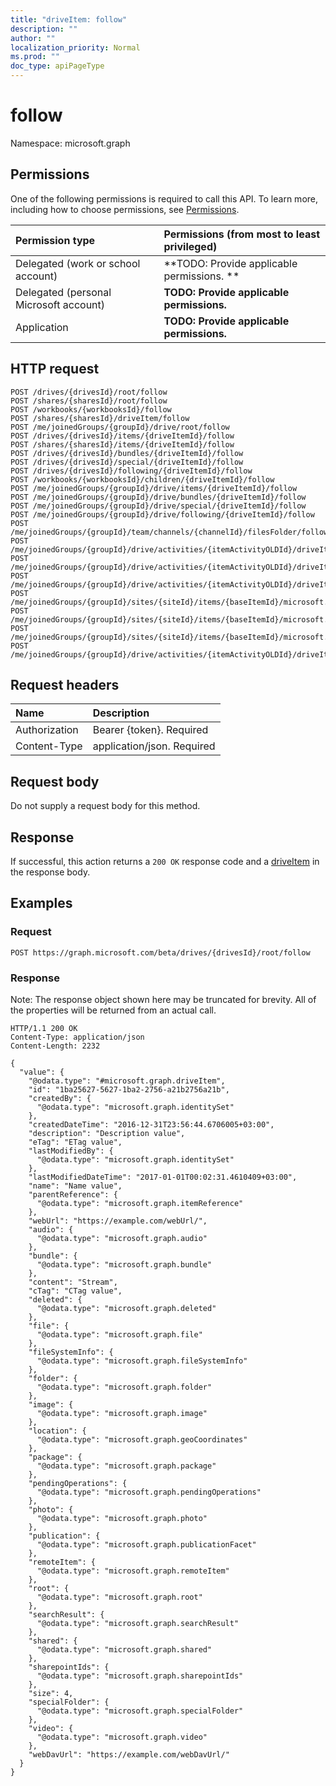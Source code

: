 ```yaml
---
title: "driveItem: follow"
description: ""
author: ""
localization_priority: Normal
ms.prod: ""
doc_type: apiPageType
---
```


# follow

Namespace: microsoft.graph



## Permissions
One of the following permissions is required to call this API. To learn more, including how to choose permissions, see [Permissions](/concepts/permissions-reference.md).

|Permission type|Permissions (from most to least privileged)|
|:---|:---|
|Delegated (work or school account)|**TODO: Provide applicable permissions. **|
|Delegated (personal Microsoft account)|**TODO: Provide applicable permissions.**|
|Application|**TODO: Provide applicable permissions.**|

## HTTP request
<!-- {
  "blockType": "ignored"
}
-->
``` http
POST /drives/{drivesId}/root/follow
POST /shares/{sharesId}/root/follow
POST /workbooks/{workbooksId}/follow
POST /shares/{sharesId}/driveItem/follow
POST /me/joinedGroups/{groupId}/drive/root/follow
POST /drives/{drivesId}/items/{driveItemId}/follow
POST /shares/{sharesId}/items/{driveItemId}/follow
POST /drives/{drivesId}/bundles/{driveItemId}/follow
POST /drives/{drivesId}/special/{driveItemId}/follow
POST /drives/{drivesId}/following/{driveItemId}/follow
POST /workbooks/{workbooksId}/children/{driveItemId}/follow
POST /me/joinedGroups/{groupId}/drive/items/{driveItemId}/follow
POST /me/joinedGroups/{groupId}/drive/bundles/{driveItemId}/follow
POST /me/joinedGroups/{groupId}/drive/special/{driveItemId}/follow
POST /me/joinedGroups/{groupId}/drive/following/{driveItemId}/follow
POST /me/joinedGroups/{groupId}/team/channels/{channelId}/filesFolder/follow
POST /me/joinedGroups/{groupId}/drive/activities/{itemActivityOLDId}/driveItem/follow
POST /me/joinedGroups/{groupId}/drive/activities/{itemActivityOLDId}/driveItem/listItem/driveItem/follow
POST /me/joinedGroups/{groupId}/drive/activities/{itemActivityOLDId}/driveItem/children/{driveItemId}/follow
POST /me/joinedGroups/{groupId}/sites/{siteId}/items/{baseItemId}/microsoft.graph.sharedDriveItem/root/follow
POST /me/joinedGroups/{groupId}/sites/{siteId}/items/{baseItemId}/microsoft.graph.sharedDriveItem/driveItem/follow
POST /me/joinedGroups/{groupId}/sites/{siteId}/items/{baseItemId}/microsoft.graph.sharedDriveItem/items/{driveItemId}/follow
POST /me/joinedGroups/{groupId}/drive/activities/{itemActivityOLDId}/driveItem/analytics/itemActivityStats/{itemActivityStatId}/activities/{itemActivityId}/driveItem/follow
```

## Request headers
|Name|Description|
|:---|:---|
|Authorization|Bearer {token}. Required|
|Content-Type|application/json. Required|

## Request body
Do not supply a request body for this method.

## Response
If successful, this action returns a `200 OK` response code and a [driveItem](../resources/driveitem.md) in the response body.

## Examples

### Request
<!-- {
  "blockType": "request",
  "name": "driveitem_follow"
}
-->
``` http
POST https://graph.microsoft.com/beta/drives/{drivesId}/root/follow
```

### Response
Note: The response object shown here may be truncated for brevity. All of the properties will be returned from an actual call.
<!-- {
  "blockType": "response",
  "truncated": true,
  "@odata.type": "microsoft.graph.driveitem"
}
-->
``` http
HTTP/1.1 200 OK
Content-Type: application/json
Content-Length: 2232

{
  "value": {
    "@odata.type": "#microsoft.graph.driveItem",
    "id": "1ba25627-5627-1ba2-2756-a21b2756a21b",
    "createdBy": {
      "@odata.type": "microsoft.graph.identitySet"
    },
    "createdDateTime": "2016-12-31T23:56:44.6706005+03:00",
    "description": "Description value",
    "eTag": "ETag value",
    "lastModifiedBy": {
      "@odata.type": "microsoft.graph.identitySet"
    },
    "lastModifiedDateTime": "2017-01-01T00:02:31.4610409+03:00",
    "name": "Name value",
    "parentReference": {
      "@odata.type": "microsoft.graph.itemReference"
    },
    "webUrl": "https://example.com/webUrl/",
    "audio": {
      "@odata.type": "microsoft.graph.audio"
    },
    "bundle": {
      "@odata.type": "microsoft.graph.bundle"
    },
    "content": "Stream",
    "cTag": "CTag value",
    "deleted": {
      "@odata.type": "microsoft.graph.deleted"
    },
    "file": {
      "@odata.type": "microsoft.graph.file"
    },
    "fileSystemInfo": {
      "@odata.type": "microsoft.graph.fileSystemInfo"
    },
    "folder": {
      "@odata.type": "microsoft.graph.folder"
    },
    "image": {
      "@odata.type": "microsoft.graph.image"
    },
    "location": {
      "@odata.type": "microsoft.graph.geoCoordinates"
    },
    "package": {
      "@odata.type": "microsoft.graph.package"
    },
    "pendingOperations": {
      "@odata.type": "microsoft.graph.pendingOperations"
    },
    "photo": {
      "@odata.type": "microsoft.graph.photo"
    },
    "publication": {
      "@odata.type": "microsoft.graph.publicationFacet"
    },
    "remoteItem": {
      "@odata.type": "microsoft.graph.remoteItem"
    },
    "root": {
      "@odata.type": "microsoft.graph.root"
    },
    "searchResult": {
      "@odata.type": "microsoft.graph.searchResult"
    },
    "shared": {
      "@odata.type": "microsoft.graph.shared"
    },
    "sharepointIds": {
      "@odata.type": "microsoft.graph.sharepointIds"
    },
    "size": 4,
    "specialFolder": {
      "@odata.type": "microsoft.graph.specialFolder"
    },
    "video": {
      "@odata.type": "microsoft.graph.video"
    },
    "webDavUrl": "https://example.com/webDavUrl/"
  }
}
```

